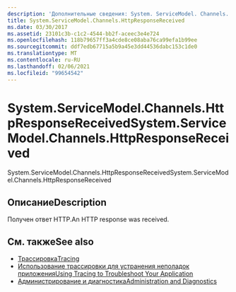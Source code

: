 ```yaml
---
description: 'Дополнительные сведения: System. ServiceModel. Channels. Хттпреспонсерецеивед'
title: System.ServiceModel.Channels.HttpResponseReceived
ms.date: 03/30/2017
ms.assetid: 23101c3b-c1c2-4544-bb2f-aceec3e4e724
ms.openlocfilehash: 118b79657ff3a4cde8ce08aba76ca99efa1b99ee
ms.sourcegitcommit: ddf7edb67715a5b9a45e3dd44536dabc153c1de0
ms.translationtype: MT
ms.contentlocale: ru-RU
ms.lasthandoff: 02/06/2021
ms.locfileid: "99654542"
---
```

# <a name="systemservicemodelchannelshttpresponsereceived"></a><span data-ttu-id="ba0f5-103">System.ServiceModel.Channels.HttpResponseReceived</span><span class="sxs-lookup"><span data-stu-id="ba0f5-103">System.ServiceModel.Channels.HttpResponseReceived</span></span>

<span data-ttu-id="ba0f5-104">System.ServiceModel.Channels.HttpResponseReceived</span><span class="sxs-lookup"><span data-stu-id="ba0f5-104">System.ServiceModel.Channels.HttpResponseReceived</span></span>  
  
## <a name="description"></a><span data-ttu-id="ba0f5-105">Описание</span><span class="sxs-lookup"><span data-stu-id="ba0f5-105">Description</span></span>  

 <span data-ttu-id="ba0f5-106">Получен ответ HTTP.</span><span class="sxs-lookup"><span data-stu-id="ba0f5-106">An HTTP response was received.</span></span>  
  
## <a name="see-also"></a><span data-ttu-id="ba0f5-107">См. также</span><span class="sxs-lookup"><span data-stu-id="ba0f5-107">See also</span></span>

- [<span data-ttu-id="ba0f5-108">Трассировка</span><span class="sxs-lookup"><span data-stu-id="ba0f5-108">Tracing</span></span>](index.md)
- [<span data-ttu-id="ba0f5-109">Использование трассировки для устранения неполадок приложения</span><span class="sxs-lookup"><span data-stu-id="ba0f5-109">Using Tracing to Troubleshoot Your Application</span></span>](using-tracing-to-troubleshoot-your-application.md)
- [<span data-ttu-id="ba0f5-110">Администрирование и диагностика</span><span class="sxs-lookup"><span data-stu-id="ba0f5-110">Administration and Diagnostics</span></span>](../index.md)
